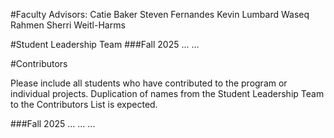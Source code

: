 #Faculty Advisors:
Catie Baker
Steven Fernandes
Kevin Lumbard
Waseq Rahmen
Sherri Weitl-Harms

#Student Leadership Team
###Fall 2025
...
...

#Contributors 

Please include all students who have contributed to the program or individual projects. Duplication of names from the Student Leadership Team to the Contributors List is expected. 

###Fall 2025
...
...
...
